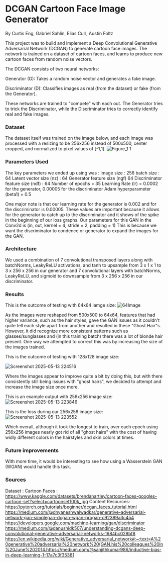 # DCGAN Cartoon Face Image Generator
By Curtis Eng, Gabriel Sahlin, Elias Curl, Austin Foltz


This project was to build and implement a Deep Convolutional Generative Adversarial Network (DCGAN) to generate cartoon face images. The network is trained on a dataset of cartoon faces, and learns to produce new cartoon faces from random noise vectors.

The DCGAN consists of two neural networks:

Generator (G): Takes a random noise vector and generates a fake image.

Discriminator (D): Classifies images as real (from the dataset) or fake (from the Generator).

These networks are trained to "compete" with each out. The Generator tries to trick the Discriminator, while the Discriminator tries to correctly identify real and fake images.

### Dataset
The dataset itself was trained on the image below, and each image was processed with a resizing to be 256x256 instead of 500x500, center cropped, and normalized to pixel values of [-1,1].
![Figure_1 1](https://github.com/user-attachments/assets/1a725693-8a5b-446e-bd66-3e663a22b4a6)

### Parameters Used
The key parameters we ended up using was : 
image size : 256
batch size : 64
Latent vector size (nz) : 64
Generator feature size (ngf) 64
Discriminator feature size (ndf) : 64
Number of epochs = 35
Learning Rate (lr) = 0.0002 for the generator, 0.00005 for the discriminator
Adam hyperparameter (beta1) = 0.5

One major note is that our learning rate for the generator is 0.002 and for the discriminator is 0.00005.
These values are important because it allows for the generator to catch up to the discriminator and it shows of the spike in the beginning of our loss graphs. Our parameters for this GAN in the Conv2d is (in, out, kernel = 4, stride = 2, padding = 1) This is because we want the discriminator to condence or generator to expand the images for the GAN.

### Architecture
We used a combination of 7 convolutional transposed layers along with batchNorms, LeakyReLU activations, and tanh to upsample from 3 x 1 x 1 to 3 x 256 x 256 in our generator and 7 convolutional layers with batchNorms, LeakyReLU, and sigmoid to downsample from 3 x 256 x 256 in our discriminator.

### Results
This is the outcome of testing with 64x64 iamge size:
![64Image](https://github.com/user-attachments/assets/10ecdcbd-dc70-4262-bd9c-3ad4b352d9a6)

As the images were reshaped from 500x500 to 64x64, features that had higher variance, such as the hair styles, gave the GAN issues as it couldn't quite tell each style apart from another and resulted in these "Ghost Hair"s. However, it did recognize more consistent patterns such as glasses/sunglasses and (in this training batch) there was a lot of blonde hair present. One way we attempted to correct this was by increasing the size of the images trained.

This is the outcome of testing with 128x128 image size:

![Screenshot 2025-05-13 224516](https://github.com/user-attachments/assets/9ea988a0-85d0-4897-a3ac-ac2a52af692f)

Where the images appear to improve quite a bit by doing this, but with there consistently still being issues with "ghost hairs", we decided to attempt and increase the image size once more.

This is an example output with 256x256 image size:
![Screenshot 2025-05-13 223846](https://github.com/user-attachments/assets/8ddfff10-feff-44a5-9b8f-009a73d69766)

This is the loss during our 256x256 image size:
![Screenshot 2025-05-13 223552](https://github.com/user-attachments/assets/ffa6478a-9bdc-4a63-8683-6c472f24ba42)

Which overall, although it took the longest to train, over each epoch using 256x256 images nearly got rid of all "ghost hairs" with the cost of having widly different colors in the hairstyles and skin colors at times.

### Future improvements
With more time, it would be interesting to see how using a Wasserstein GAN (WGAN) would handle this task. 

### Sources
Dataset : Cartoon Faces : https://www.kaggle.com/datasets/brendanartley/cartoon-faces-googles-cartoon-set?select=cartoonset100k_jpg
Content Resources:
https://pytorch.org/tutorials/beginner/dcgan_faces_tutorial.html
https://medium.com/@dnyaneshwalwadkar/generative-adversarial-network-gan-simplegan-dcgan-wgan-progan-c92389a3c454 ​
https://developers.google.com/machine-learning/gan/discriminator ​
https://medium.com/@danushidk507/understanding-dcgans-deep-convolutional-generative-adversarial-networks-1984bc028bf8 ​
https://en.wikipedia.org/wiki/Generative_adversarial_network#:~:text=A%20generative%20adversarial%20network%20(GAN,his%20colleagues%20in%20June%202014.​
https://medium.com/@sanjithkumar986/inductive-bias-in-deep-learning-1-17a7c3f35381
